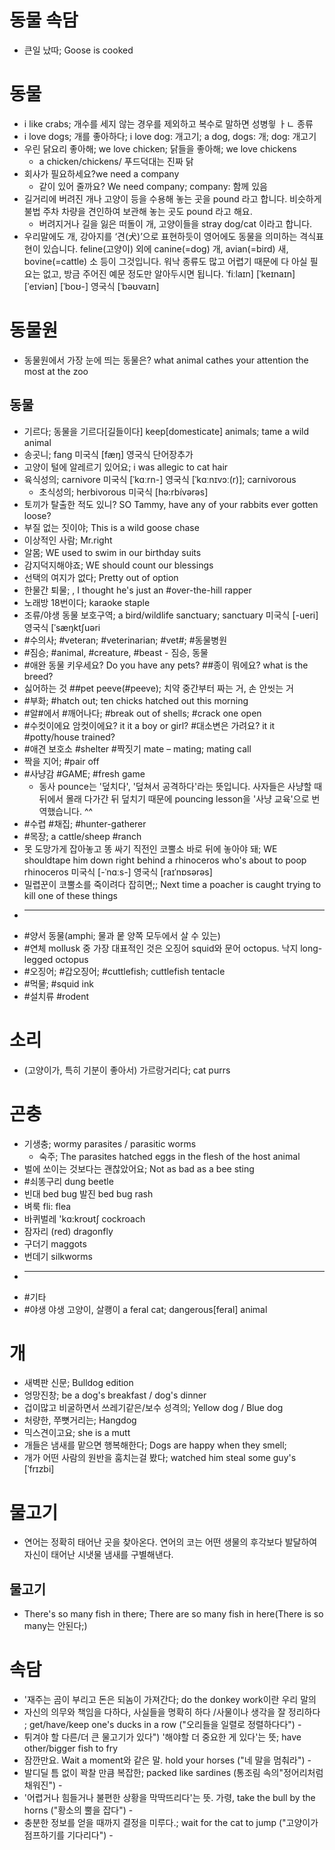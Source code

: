 # 동물 속담
* 큰일 났따; Goose is cooked

# 동물
* i like crabs; 개수를 세지 않는 경우를 제외하고 복수로 말하면 성병읳 ㅏㄴ 종류
* i love dogs; 개를 좋아하다; i love dog: 개고기; a dog, dogs: 개; dog: 개고기
* 우린 닭요리 좋아해; we love chicken; 닭들을 좋아해; we love chickens
	* a chicken/chickens/ 푸드덕대는 진짜 닭
* 회사가 필요하세요?we need a company
	* 같이 있어 줄까요? We need company; company: 함께 있음 
* 길거리에 버려진 개나 고양이 등을 수용해 놓는 곳을 pound 라고 합니다. 비슷하게 불법 주차 차량을 견인하여 보관해 놓는 곳도 pound 라고 해요.
	* 버려지거나 길을 잃은 떠돌이 개, 고양이들을 stray dog/cat 이라고 합니다.
* 우리말에도 개, 강아지를 ‘견(犬)’으로 표현하듯이 영어에도 동물을 의미하는 격식표현이 있습니다. feline(고양이) 외에 canine(=dog) 개, avian(=bird) 새, bovine(=cattle) 소 등이 그것입니다. 워낙 종류도 많고 어렵기 때문에 다 아실 필요는 없고, 방금 주어진 예문 정도만 알아두시면 됩니다. ˈfiːlaɪn]   [ˈkeɪnaɪn]  [ˈeɪviən]  [ˈboʊ-]  영국식 [ˈbəʊvaɪn] 

# 동물원
* 동물원에서 가장 눈에 띄는 동물은? what animal cathes your attention the most at the zoo

## 동물
* 기르다; 동물을 기르다[길들이다] keep[domesticate] animals; tame a wild animal
* 송곳니; fang 미국식 [fæŋ]  영국식   단어장추가
* 고양이 털에 알레르기 있어요; i was allegic to cat hair
* 육식성의; carnivore 미국식 [ˈkɑːrn-]  영국식 [ˈkɑːnɪvɔː(r)]; carnivorous
	* 초식성의; herbivorous 미국식 [hə:rbívərəs] 
* 토끼가 탈출한 적도 있니? SO Tammy, have any of your rabbits ever gotten loose?
* 부질 없는 짓이야; This is a wild goose chase
* 이상적인 사람; Mr.right
* 알몸; WE used to swim in our birthday suits
* 감지덕지해야죠; WE should count our blessings
* 선택의 여지가 없다; Pretty out of option
* 한물간 퇴물; , I thought he's just an #over-the-hill rapper
* 노래방 18번이다; karaoke staple
* 조류/야생 동물 보호구역; a bird/wildlife sanctuary; sanctuary 미국식 [-ueri]  영국식 [ˈsæŋktʃuəri
* #수의사; #veteran; #veterinarian; #vet#; #동물병원
* #짐승; #animal, #creature, #beast - 짐승, 동물 
* #애완 동물 키우세요? Do you have any pets? ##종이 뭐에요? what is the breed?
* 싫어하는 것 ##pet peeve(#peeve); 치약 중간부터 짜는 거, 손 안씻는 거
* #부화; #hatch out; ten chicks hatched out this morning
* #알#에서 #깨어나다; #break out of shells; #crack one open
* #수컷이에요 암컷이에요? it it a boy or girl? #대소변은 가려요? it it #potty/house trained?
* #애견 보호소 #shelter #짝짓기 mate – mating; mating call
* 짝을 지어; #pair off
* #사냥감 #GAME; #fresh game
	* 동사 pounce는 '덮치다', '덮쳐서 공격하다'라는 뜻입니다. 사자들은 사냥할 때 뒤에서 몰래 다가간 뒤 덮치기 때문에 pouncing lesson을  '사냥 교육'으로 번역했습니다. ^^
* #수렵 #채집; #hunter-gatherer 
* #목장; a cattle/sheep #ranch 
* 못 도망가게 잡아놓고 똥 싸기 직전인 코뿔소 바로 뒤에 놓아야 돼; WE shouldtape him down right behind a rhinoceros who's about to poop rhinoceros 미국식 [-ˈnɑːs-]  영국식 [raɪˈnɒsərəs] 
* 밀렵꾼이 코뿔소를 죽이려다 잡히면;; Next time a poacher is caught trying to kill one of these things
* ---------------
* #양서 동물(amphi; 물과 뭍 양쪽 모두에서 살 수 있는)
* #연체 mollusk 중 가장 대표적인 것은 오징어 squid와 문어 octopus. 낙지 long-legged octopus
* #오징어; #갑오징어; #cuttlefish; cuttlefish tentacle
* #먹물; #squid ink
* #설치류 #rodent

# 소리
* (고양이가, 특히 기분이 좋아서) 가르랑거리다; cat purrs


# 곤충
* 기생충; wormy parasites / parasitic worms
	* 숙주; The parasites hatched eggs in the flesh of the host animal
* 벌에 쏘이는 것보다는 괜찮았어요; Not as bad as a bee sting
* #쇠똥구리 									 dung beetle 
* 빈대 								 bed bug 발진 bed bug rash
* 벼룩 											fli: flea
* 바퀴벌레 								 'kɑ:kroʊtʃ cockroach
* 잠자리 									 (red) dragonfly
* 구더기 											maggots
* 번데기 										 silkworms
* -----------
* #기타
* #야생 야생 고양이, 살쾡이					a feral cat; dangerous[feral] animal

# 개
* 새벽판 신문; Bulldog edition
* 엉망진창; be a dog's breakfast / dog's dinner
* 겁이많고 비굴하면서 쓰레기같은/보수 성격의; Yellow dog / Blue dog
* 처량한, 쭈뼛거리는; Hangdog
* 믹스견이고요; she is a mutt
* 개들은 냄새를 맡으면 행복해한다; Dogs are happy when they smell;
* 개가 어떤 사람의 원반을 훔치는걸 봤다; watched him steal some guy's   [ˈfrɪzbi]

# 물고기
* 연어는 정확히 태어난 곳을 찾아온다. 연어의 코는 어떤 생물의 후각보다 발달하여 자신이 태어난 시냇물 냄새를 구별해낸다.

## 물고기
* There's so many fish in there; There are so many fish in here(There is so many는 안된다;)

# 속담
* '재주는 곰이 부리고 돈은 되놈이 가져간다; do the donkey work이란 우리 말의 
* 자신의 의무와 책임을 다하다, 사실들을 명확히 하다 /사물이나 생각을 잘 정리하다 ; get/have/keep one's ducks in a row ("오리들을 일렬로 정렬하다다") - 
* 튀겨야 할 다른/더 큰 물고기가 있다") '해야할 더 중요한 게 있다'는 뜻; have other/bigger fish to fry
*  잠깐만요. Wait a moment와 같은 말.  hold your horses ("네 말을 멈춰라") -
* 발디딜 틈 없이 꽉찰 만큼 복잡한; packed like sardines (통조림 속의"정어리처럼 채워진") - 
* '어렵거나 힘들거나 불편한 상황을 막딱뜨리다'는 뜻. 가령,   take the bull by the horns ("황소의 뿔을 잡다") - 
* 충분한 정보를 얻을 때까지 결정을 미루다.; wait for the cat to jump ("고양이가 점프하기를 기다리다") - 